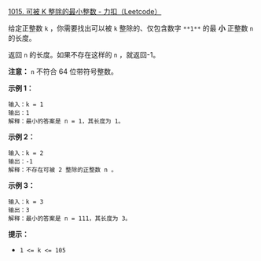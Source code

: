 [1015. 可被 K 整除的最小整数 - 力扣（Leetcode）](https://leetcode.cn/problems/smallest-integer-divisible-by-k/description/)

给定正整数 `k` ，你需要找出可以被 `k` 整除的、仅包含数字 `**1**` 的最 **小** 正整数 `n` 的长度。

返回 `n` 的长度。如果不存在这样的 `n` ，就返回-1。

**注意：** `n` 不符合 64 位带符号整数。

 

**示例 1：**

```
输入：k = 1
输出：1
解释：最小的答案是 n = 1，其长度为 1。
```

**示例 2：**

```
输入：k = 2
输出：-1
解释：不存在可被 2 整除的正整数 n 。
```

**示例 3：**

```
输入：k = 3
输出：3
解释：最小的答案是 n = 111，其长度为 3。
```

 

**提示：**

- `1 <= k <= 105`